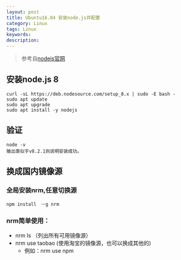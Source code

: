 ```yaml
---
layout: post
title: Ubuntu16.04 安装node.js并配置
category: Linux
tags: Linux
keywords:
description:
---
```


> 参考自[nodejs官网](https://nodejs.org/en/download/package-manager/#debian-and-ubuntu-based-linux-distributions)

## 安装node.js 8

	curl -sL https://deb.nodesource.com/setup_8.x | sudo -E bash -
	sudo apt update
	sudo apt upgrade
	sudo apt install -y nodejs

## 验证

	node -v
	输出类似于v8.2.1则说明安装成功。

## 换成国内镜像源

### 全局安装nrm,任意切换源
	npm install　－g nrm
### nrm简单使用：

* nrm ls （列出所有可用镜像源）
* nrm use taobao (使用淘宝的镜像源，也可以换成其他的)
	* 例如：nrm use npm
